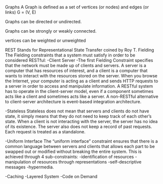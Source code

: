 Graphs
A Graph is defined as a set of vertices (or nodes) and edges (or links) 
G = (V, E)

Graphs can be directed or undirected.

Graphs can be strongly or weakly connected. 

vertices can be weighted or unweighted

REST
Stands for Representational State Transfer
coined by Roy T. Fielding
The Fielding constraints that a system must satisfy in order to be considered RESTful:
-Client Server
  -The first Fielding Constraint specifies that the network must be made up of clients and servers. A server is a computer that has resources of interest, and a client is a computer that wants to interact with the resources stored on the server. When you browse the Internet, your computer is acting as a client and sends HTTP requests to a server in order to access and manipulate information. A RESTful system has to operate in the client-server model, even if a component sometimes acts like a client and sometimes acts like a server.
  A non-RESTful alternative to client-server architecture is event-based integration architecture. 

-Stateless
  Stateless does not mean that servers and clients do not have state, it simply means that they do not need to keep track of each other’s state. When a client is not interacting with the server, the server has no idea of its existence. The server also does not keep a record of past requests. Each request is treated as a standalone.

-Uniform Interface
  The “uniform interface” constraint ensures that there is a common language between servers and clients that allows each part to be swapped out or modified without breaking the entire system. This is achieved through 4 sub-constraints: 
    -identification of resources 
    -manipulation of resources through representations
    -self-descriptive messages
    -hypermedia.

-Caching
-Layered System
-Code on Demand